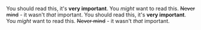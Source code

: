 You should read this, it's **very important**.
You _might_ want to read this.
~~Never mind~~ - it wasn't _that_ important.
You should read this, it's **very important**.
You _might_ want to read this.
~~Never mind~~ - it wasn't _that_ important.

